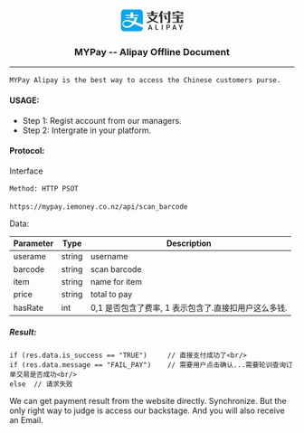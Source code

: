 <p align="center"><img src="alipay.png">
<h3 align="center">MYPay -- Alipay Offline Document</h3><hr>
</p>

```
MYPay Alipay is the best way to access the Chinese customers purse.
```

#### USAGE:

* Step 1: Regist account from our managers.
* Step 2: Intergrate in your platform.

#### Protocol:

Interface

```
Method: HTTP PSOT

https://mypay.iemoney.co.nz/api/scan_barcode
```

Data:

|Parameter	|Type 	|Description|
|-----------|-------|-----------|
|userame    |string | username|
|barcode    |string | scan barcode|
|item       |string | name for item|
|price      |string | total to pay|
|hasRate		|int    | 0,1 是否包含了费率, 1 表示包含了.直接扣用户这么多钱.|


##### Result:

```
if (res.data.is_success == "TRUE")     // 直接支付成功了<br/>
if (res.data.message == "FAIL_PAY")    // 需要用户点击确认...需要轮训查询订单交易是否成功<br/>
else  // 请求失败
```

We can get payment result from the website directly. Synchronize.
But the only right way to judge is access our backstage. And you will also receive an Email.




